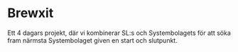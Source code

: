 # Brewxit

Ett 4 dagars projekt, där vi kombinerar SL:s och Systembolagets för att söka fram närmsta Systembolaget given en start och slutpunkt.